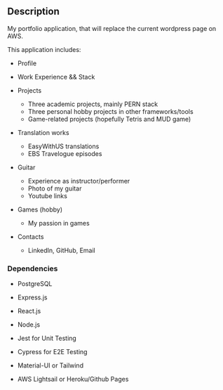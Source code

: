## Description

My portfolio application, that will replace the current wordpress page on AWS.

This application includes:
- Profile
- Work Experience && Stack
- Projects
  - Three academic projects, mainly PERN stack
  - Three personal hobby projects in other frameworks/tools
  - Game-related projects (hopefully Tetris and MUD game)
  
- Translation works
  - EasyWithUS translations
  - EBS Travelogue episodes
  
- Guitar
  - Experience as instructor/performer
  - Photo of my guitar
  - Youtube links

- Games (hobby)
  - My passion in games
  
- Contacts
  - LinkedIn, GitHub, Email
  

### Dependencies

- PostgreSQL
- Express.js
- React.js
- Node.js

- Jest for Unit Testing
- Cypress for E2E Testing

- Material-UI or Tailwind
- AWS Lightsail or Heroku/Github Pages
